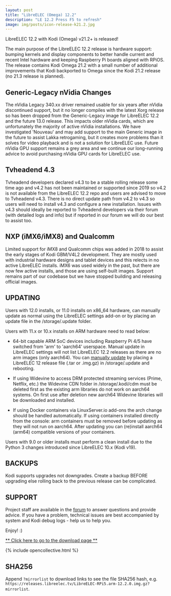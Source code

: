 ```yaml
---
layout: post
title: "LibreELEC (Omega) 12.2"
description: "LE 12.2 Press F5 to refresh"
image: img/posts/icon-release-k21.2.jpg
---
```


LibreELEC 12.2 with Kodi (Omega) v21.2+ is released!

The main purpose of the LibreELEC 12.2 release is hardware support: bumping kernels and display components to better handle current and recent Intel hardware and keeping Raspberry Pi boards aligned with RPiOS. The release contains Kodi Omega 21.2 with a small number of additional improvements that Kodi backported to Omega since the Kodi 21.2 release (no 21.3 release is planned).

## Generic-Legacy nVidia Changes

The nVidia Legacy 340.xx driver remained usable for six years after nVidia discontinued support, but it no longer compiles with the latest Xorg release so has been dropped from the Generic-Legacy image for LibreELEC 12.2 and the future 13.0 release. This impacts older nVidia cards, which are unfortunately the majority of active nVidia installations. We have investigated 'Nouveau' and may add support to the main Generic image in the future to assist Lakka retrogaming, but it creates more problems than it solves for video playback and is not a solution for LibreELEC use. Future nVidia GPU support remains a grey area and we continue our long-running advice to avoid purchasing nVidia GPU cards for LibreELEC use.

## Tvheadend 4.3

Tvheadend developers declared v4.3 to be a stable rolling release some time ago and v4.2 has not been maintained or supported since 2019 so v4.2 is not available from the LibreELEC 12.2 repo and users are advised to move to Tvheadend v4.3. There is no direct update path from v4.2 to v4.3 so users will need to install v4.3 and configure a new installation. Issues with v4.3 should ideally be reported to Tvheadend developers via their forum (with detailed logs and info) but if reported in our forum we will do our best to assist too.

## NXP (iMX6/iMX8) and Qualcomm

Limited support for iMX8 and Qualcomm chips was added in 2018 to assist the early stages of Kodi GBM/V4L2 development. They are mostly used with industrial hardware designs and tablet devices and this relects in no active LibreELEC installs. iMX6 was used widely in the past, but there are now few active installs, and those are using self-built images. Support remains part of our codebase but we have stopped building and releasing official images.

## UPDATING

Users with 12.0 installs, or 11.0 installs on x86_64 hardware, can manually update as normal using the LibreELEC settings add-on or by placing an update file in the /storage/.update folder. 

Users with 11.x or 10.x installs on ARM hardware need to read below:

* 64-bit capable ARM SoC devices including Raspberry Pi 4/5 have switched from 'arm' to 'aarch64' userspace. Manual update in LibreELEC settings will not list LibreELEC 12.2 releases as there are no arm images (only aarch64). You can [manually update](https://wiki.libreelec.tv/support/update) by placing a LibreELEC 12 release file (.tar or .img.gz) in /storage/.update and rebooting.

* If using Widevine to access DRM protected streaming services (Prime, Netflix, etc.) the Widevine CDN folder in /storage/.kodi/cdm must be deleted first as the existing arm libraries do not work on aarch64 systems. On first use after deletion new aarch64 Widevine libraries will be downloaded and installed.

* If using Docker containers via LinuxServer.io add-ons the arch change should be handled automatically. If using containers installed directly from the console: arm containers must be removed before updating as they will not run on aarch64. After updating you can (re)install aarch64 (arm64) compatible versions of your containers.

Users with 9.0 or older installs must perform a clean install due to the Python 3 changes introduced since LibreELEC 10.x (Kodi v19).

## BACKUPS

Kodi supports upgrades not downgrades. Create a backup BEFORE upgrading else rolling back to the previous release can be complicated.

## SUPPORT

Project staff are available in the [forum](https://forum.libreelec.tv) to answer questions and provide advice. If you have a problem, technical issues are best accompanied by system and Kodi debug logs - help us to help you.

Enjoy! :)

[** Click here to go to the download page **](https://libreelec.tv/downloads/)

{% include opencollective.html %}

## SHA256

Append `?mirrorlist` to download links to see the file SHA256 hash, e.g. `https://releases.libreelec.tv/LibreELEC-RPi5.arm-12.2.0.img.gz?mirrorlist`.
